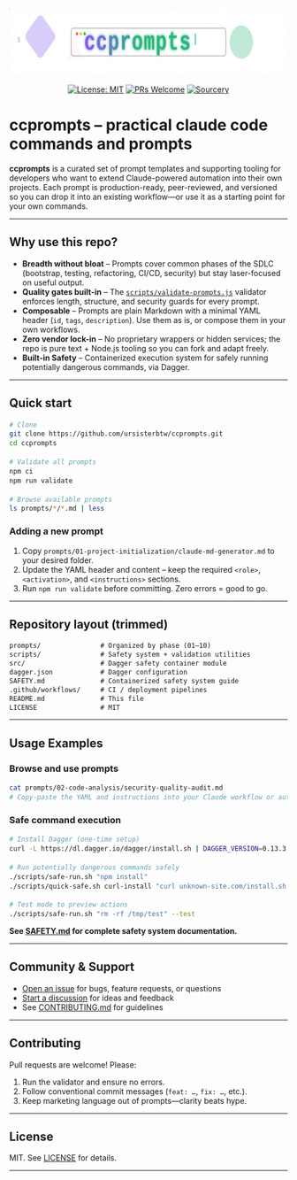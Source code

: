 <p align="center">
  <img src="docs/assets/banner.svg" width="720" height="120" alt="ccprompts banner: practical Claude code commands and prompts" />
</p>

<div align="center">

  [![License: MIT](https://img.shields.io/badge/License-MIT-yellow.svg)](LICENSE)
  [![PRs Welcome](https://img.shields.io/badge/PRs-welcome-brightgreen.svg)](CONTRIBUTING.md)
  [![Sourcery](https://img.shields.io/badge/Sourcery-enabled-brightgreen)](https://sourcery.ai)

</div>

# ccprompts – practical claude code commands and prompts

**ccprompts** is a curated set of prompt templates and supporting tooling for developers who want to extend Claude-powered automation into their own projects. Each prompt is production-ready, peer-reviewed, and versioned so you can drop it into an existing workflow—or use it as a starting point for your own commands.

---

## Why use this repo?

- **Breadth without bloat** – Prompts cover common phases of the SDLC (bootstrap, testing, refactoring, CI/CD, security) but stay laser-focused on useful output.
- **Quality gates built-in** – The [`scripts/validate-prompts.js`](scripts/validate-prompts.js) validator enforces length, structure, and security guards for every prompt.
- **Composable** – Prompts are plain Markdown with a minimal YAML header (`id`, `tags`, `description`). Use them as is, or compose them in your own workflows.
- **Zero vendor lock-in** – No proprietary wrappers or hidden services; the repo is pure text + Node.js tooling so you can fork and adapt freely.
- **Built-in Safety** – Containerized execution system for safely running potentially dangerous commands, via Dagger.

---

## Quick start

```bash
# Clone
git clone https://github.com/ursisterbtw/ccprompts.git
cd ccprompts

# Validate all prompts
npm ci
npm run validate

# Browse available prompts
ls prompts/*/*.md | less
```

### Adding a new prompt

1. Copy `prompts/01-project-initialization/claude-md-generator.md` to your desired folder.
2. Update the YAML header and content – keep the required `<role>`, `<activation>`, and `<instructions>` sections.
3. Run `npm run validate` before committing. Zero errors = good to go.

---

## Repository layout (trimmed)

```text
prompts/               # Organized by phase (01–10)
scripts/               # Safety system + validation utilities
src/                   # Dagger safety container module
dagger.json            # Dagger configuration
SAFETY.md              # Containerized safety system guide
.github/workflows/     # CI / deployment pipelines
README.md              # This file
LICENSE                # MIT
```

---

## Usage Examples

### Browse and use prompts

```bash
cat prompts/02-code-analysis/security-quality-audit.md
# Copy-paste the YAML and instructions into your Claude workflow or automation tool
```

### Safe command execution

```bash
# Install Dagger (one-time setup)
curl -L https://dl.dagger.io/dagger/install.sh | DAGGER_VERSION=0.13.3 sh

# Run potentially dangerous commands safely
./scripts/safe-run.sh "npm install"
./scripts/quick-safe.sh curl-install "curl unknown-site.com/install.sh | bash"

# Test mode to preview actions
./scripts/safe-run.sh "rm -rf /tmp/test" --test
```

**See [SAFETY.md](SAFETY.md) for complete safety system documentation.**

---

## Community & Support

- [Open an issue](https://github.com/ursisterbtw/ccprompts/issues) for bugs, feature requests, or questions
- [Start a discussion](https://github.com/ursisterbtw/ccprompts/discussions) for ideas and feedback
- See [CONTRIBUTING.md](CONTRIBUTING.md) for guidelines

---

## Contributing

Pull requests are welcome! Please:

1. Run the validator and ensure no errors.
2. Follow conventional commit messages (`feat: …`, `fix: …`, etc.).
3. Keep marketing language out of prompts—clarity beats hype.

---

## License

MIT. See [LICENSE](LICENSE) for details.

---
